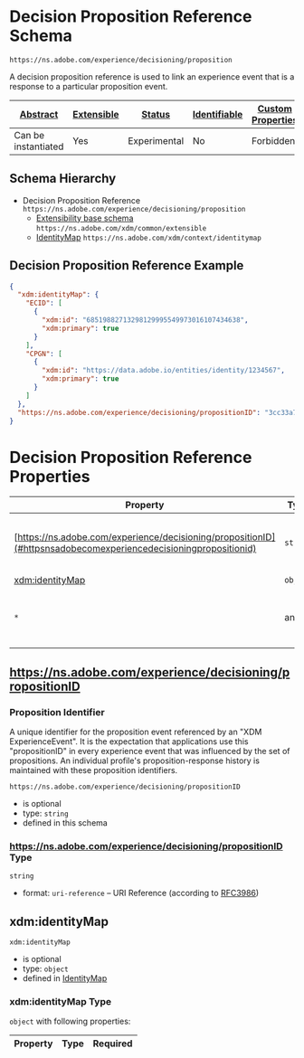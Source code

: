 
# Decision Proposition Reference Schema

```
https://ns.adobe.com/experience/decisioning/proposition
```

A decision proposition reference is used to link an experience event that is a response to a particular proposition event.

| [Abstract](../../../../abstract.md) | [Extensible](../../../../extensions.md) | [Status](../../../../status.md) | [Identifiable](../../../../id.md) | [Custom Properties](../../../../extensions.md) | [Additional Properties](../../../../extensions.md) | Defined In |
|-------------------------------------|-----------------------------------------|---------------------------------|-----------------------------------|------------------------------------------------|----------------------------------------------------|------------|
| Can be instantiated | Yes | Experimental | No | Forbidden | Permitted | [adobe/experience/decisioning/proposition.schema.json](adobe/experience/decisioning/proposition.schema.json) |
## Schema Hierarchy

* Decision Proposition Reference `https://ns.adobe.com/experience/decisioning/proposition`
  * [Extensibility base schema](../../../datatypes/extensible.schema.md) `https://ns.adobe.com/xdm/common/extensible`
  * [IdentityMap](../../../mixins/shared/identitymap.schema.md) `https://ns.adobe.com/xdm/context/identitymap`


## Decision Proposition Reference Example
```json
{
  "xdm:identityMap": {
    "ECID": [
      {
        "xdm:id": "68519882713298129995549973016107434638",
        "xdm:primary": true
      }
    ],
    "CPGN": [
      {
        "xdm:id": "https://data.adobe.io/entities/identity/1234567",
        "xdm:primary": true
      }
    ]
  },
  "https://ns.adobe.com/experience/decisioning/propositionID": "3cc33a7e-13ca-4b19-b25d-c816eff9a70a"
}
```

# Decision Proposition Reference Properties

| Property | Type | Required | Defined by |
|----------|------|----------|------------|
| [https://ns.adobe.com/experience/decisioning/propositionID](#httpsnsadobecomexperiencedecisioningpropositionid) | `string` | Optional | Decision Proposition Reference (this schema) |
| [xdm:identityMap](#xdmidentitymap) | `object` | Optional | [IdentityMap](../../../mixins/shared/identitymap.schema.md#xdmidentitymap) |
| `*` | any | Additional | this schema *allows* additional properties |

## https://ns.adobe.com/experience/decisioning/propositionID
### Proposition Identifier

A unique identifier for the proposition event referenced by an "XDM ExperienceEvent". It is the expectation that applications use this "propositionID" in every experience event that was influenced by the set of propositions. An individual profile's proposition-response history is maintained with these proposition identifiers.

`https://ns.adobe.com/experience/decisioning/propositionID`
* is optional
* type: `string`
* defined in this schema

### https://ns.adobe.com/experience/decisioning/propositionID Type


`string`
* format: `uri-reference` – URI Reference (according to [RFC3986](https://tools.ietf.org/html/rfc3986))






## xdm:identityMap


`xdm:identityMap`
* is optional
* type: `object`
* defined in [IdentityMap](../../../mixins/shared/identitymap.schema.md#xdmidentitymap)

### xdm:identityMap Type


`object` with following properties:


| Property | Type | Required |
|----------|------|----------|





